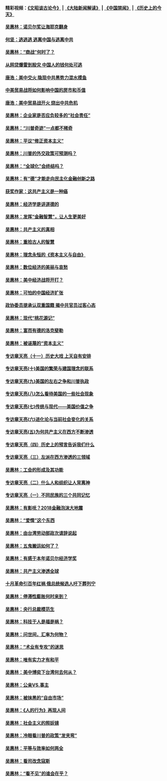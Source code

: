 #### 精彩视频：[《文昭谈古论今》](https://github.com/gfw-breaker/wenzhao) | [《大陆新闻解读》](https://github.com/gfw-breaker/ntdtv-comedy) | [《中国禁闻》](https://github.com/gfw-breaker/ntdtv-news) | [《历史上的今天》](https://github.com/gfw-breaker/today-in-history) 

#### [吴惠林：诺贝尔奖让海耶克翻身](../pages/nsc423/n10890049.md?t=02031421) 

#### [何坚：逃逃逃 逃离中国与逃离中共](../pages/nsc423/n10592891.md?t=02031421) 

#### [吴惠林：“商战”何时了？](../pages/nsc423/n10573558.md?t=02031421) 

#### [从网贷爆雷到股灾 中国人的钱何处可逃](../pages/nsc423/n10572800.md?t=02031421) 

#### [唐浩：美中交火 隐现中共黑势力混水摸鱼](../pages/nsc423/n10544040.md?t=02031421) 

#### [中美贸易战将如何影响中国的房市和币值](../pages/nsc423/n10543697.md?t=02031421) 

#### [唐浩：美中贸易战开火 烧出中共危机](../pages/nsc423/n10540126.md?t=02031421) 

#### [吴惠林：企业家是否应负较多的“社会责任”](../pages/nsc423/n10535022.md?t=02031421) 

#### [吴惠林：“川普奇迹”一点都不稀奇](../pages/nsc423/n10512808.md?t=02031421) 

#### [吴惠林：平议“修正资本主义”](../pages/nsc423/n10495724.md?t=02031421) 

#### [吴惠林：川普的外交政策可预测吗？](../pages/nsc423/n10462387.md?t=02031421) 

#### [吴惠林：“全球化”会终结吗？](../pages/nsc423/n10452838.md?t=02031421) 

#### [吴惠林：有“德”才能走向民主化金融创新之路](../pages/nsc423/n10432292.md?t=02031421) 

#### [获奖作家：这共产主义是一种癌](../pages/nsc423/n10431541.md?t=02031421) 

#### [吴惠林：经济学是讲道德的](../pages/nsc423/n10398014.md?t=02031421) 

#### [吴惠林：发挥“金融智慧”，让人生更美好](../pages/nsc423/n10375019.md?t=02031421) 

#### [吴惠林：共产主义的真相](../pages/nsc423/n10351394.md?t=02031421) 

#### [吴惠林：重拾古人的智慧](../pages/nsc423/n10337691.md?t=02031421) 

#### [吴惠林：理念永恒的《资本主义与自由》](../pages/nsc423/n10316274.md?t=02031421) 

#### [吴惠林：数位经济的美丽与哀愁](../pages/nsc423/n10292946.md?t=02031421) 

#### [吴惠林：美中经济战将开打？](../pages/nsc423/n10258825.md?t=02031421) 

#### [吴惠林：可怕的中国经济扩张](../pages/nsc423/n10219147.md?t=02031421) 

#### [政协委员提承认双重国籍 揭中共官员过客心态](../pages/nsc423/n10208809.md?t=02031421) 

#### [吴惠林：现代“桃花源记”](../pages/nsc423/n10185234.md?t=02031421) 

#### [吴惠林：富而有德的洛克斐勒](../pages/nsc423/n10142264.md?t=02031421) 

#### [吴惠林：被诬蔑的“资本主义”](../pages/nsc423/n10124816.md?t=02031421) 

#### [专访章天亮（十一）历史大戏 上天自有安排](../pages/nsc423/n10094905.md?t=02031421) 

#### [专访章天亮(十)美国的繁荣与建国理念的联系](../pages/nsc423/n10094899.md?t=02031421) 

#### [专访章天亮(九)美国的左右之争和川普执政](../pages/nsc423/n10094889.md?t=02031421) 

#### [专访章天亮(八)怎么看待美国的一些社会现象](../pages/nsc423/n10094857.md?t=02031421) 

#### [专访章天亮(七)传统与现代——美国价值之争](../pages/nsc423/n10093140.md?t=02031421) 

#### [专访章天亮(六)进化论与当前社会变化的关系](../pages/nsc423/n10092036.md?t=02031421) 

#### [专访章天亮(五)为何共产主义在西方不断渗透](../pages/nsc423/n10083620.md?t=02031421) 

#### [专访章天亮（四）历史上的预言告诉我们什么](../pages/nsc423/n10083606.md?t=02031421) 

#### [专访章天亮（三）左派在西方渗透的三领域](../pages/nsc423/n10081115.md?t=02031421) 

#### [吴惠林：工会的形成及其功能](../pages/nsc423/n10080633.md?t=02031421) 

#### [专访章天亮（二）什么人和组织让人背离神](../pages/nsc423/n10076637.md?t=02031421) 

#### [专访章天亮（一）不同民族的三个共同记忆](../pages/nsc423/n10074188.md?t=02031421) 

#### [吴惠林：有影呒？2018金融泡沫大地震](../pages/nsc423/n10040534.md?t=02031421) 

#### [吴惠林：“爱情”这个东西](../pages/nsc423/n10019423.md?t=02031421) 

#### [吴惠林：由台湾劳动部政次请辞说起](../pages/nsc423/n9979679.md?t=02031421) 

#### [吴惠林：五鬼搬运如何了？](../pages/nsc423/n9925338.md?t=02031421) 

#### [吴惠林：有感于本年诺贝尔经济学奖](../pages/nsc423/n9871883.md?t=02031421) 

#### [吴惠林：共产主义渗透全球](../pages/nsc423/n9812748.md?t=02031421) 

#### [十月革命引百年红祸 俄总统候选人吁下葬列宁](../pages/nsc423/n9810182.md?t=02031421) 

#### [吴惠林：停滞性膨胀何时来到？](../pages/nsc423/n9764136.md?t=02031421) 

#### [吴惠林：央行总裁模范生](../pages/nsc423/n9728134.md?t=02031421) 

#### [吴惠林：科技于人是福是祸？](../pages/nsc423/n9672982.md?t=02031421) 

#### [吴惠林：问世间，汇率为何物？](../pages/nsc423/n9621788.md?t=02031421) 

#### [吴惠林：“术业有专攻”的迷思](../pages/nsc423/n9580363.md?t=02031421) 

#### [吴惠林：唯有实力才有和平](../pages/nsc423/n9529599.md?t=02031421) 

#### [吴惠林：美中博奕下台湾何去何从？](../pages/nsc423/n9483598.md?t=02031421) 

#### [吴惠林：公亲VS.事主](../pages/nsc423/n9425637.md?t=02031421) 

#### [吴惠林：被抹黑的“自由市场”](../pages/nsc423/n9351545.md?t=02031421) 

#### [吴惠林：《人的行为》再现人间](../pages/nsc423/n9296339.md?t=02031421) 

#### [吴惠林：社会主义的照妖镜](../pages/nsc423/n9243460.md?t=02031421) 

#### [吴惠林：冷眼看川普的政策“发夹弯”](../pages/nsc423/n9120684.md?t=02031421) 

#### [吴惠林：平等与效率如何两全](../pages/nsc423/n9075430.md?t=02031421) 

#### [吴惠林：看司改念寇斯](../pages/nsc423/n9024915.md?t=02031421) 

#### [吴惠林：“看不见”的谁会在乎？](../pages/nsc423/n8977488.md?t=02031421) 


